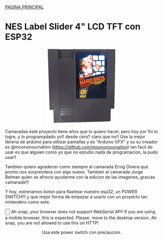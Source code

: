 [PAGINA PRINCIPAL](index.md)

# NES Label Slider 4" LCD TFT con ESP32



<p align="center">
 <img src="imagenes/cartucho.gif"
height="250">
</p>

Camaradas este proyecto tiene años que lo quiero hacer, pero hoy por fin lo logre, y lo programadado yo!! desde cero? claro que no!!
Use la mejor libreria de arduino para utilizar pantallas y es "Arduino GFX" y su su creador es @moononournation (https://github.com/moononournation) tan facil de usar es que alguien como yo que no estudio nada de programacion, la pudo usar!!

Tambien quiero agradecer como siempre al camarada Ervig Olvera que pronto nos sorprendera con algo nuevo. Tambien al camarada Jorge Belman quien se afrecio ayudarme con la edicion de las imagenes, gracias camarada!!!

Y hoy, estrenamos boton para flashear nuestro esp32, un POWER SWITCH!!! y que mejor forma de empezar a usarlo con un proyecto tan nintendero como este.




 <esp-web-install-button manifest="proyectos/diy/cartucho_nes/manifest.json"> 
  <script type="module" src="web/install-button.js?module">conectar</script>
  <input class="btn" type="button" slot="activate"/>
  <span slot="unsupported">Ah snap, your browser does not support WebSerial API! If you are using a mobile browser, this is expected. Please, move to the desktop version.</span>
  <span slot="not-allowed">Ah snap, you are not allowed to use this on HTTP!</span>
</esp-web-install-button>

<p align="center">Usa este power switch con precaucion.</p>




<script>
  // preload bg images
  var img1 = new Image();
  var img2 = new Image();
  img1.src="pswitch_h.png";
  img2.src="pswitch_p.png";
</script>



